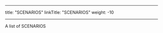 
---
title: "SCENARIOS"
linkTitle: "SCENARIOS"
weight: -10
<!-- menu:
  main:
    weight: 20 -->
---

A list of SCENARIOS



